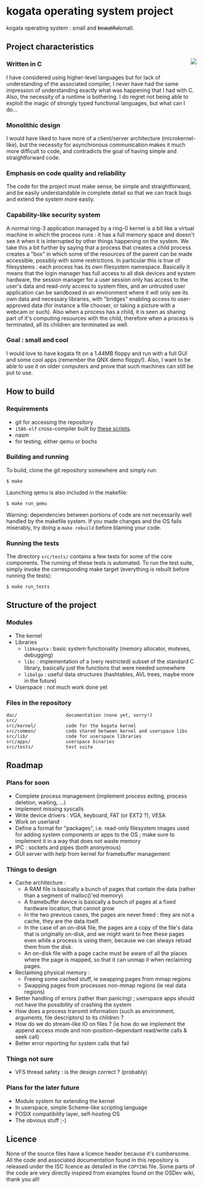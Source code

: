 # kogata operating system project

kogata operating system : small and <del>beautiful</del>small.

## Project characteristics

<img src="http://adnab.me/cgit/kogata.git/plain/res/kogata-logo.png" style="float: right" />

### Written in C

I have considered using higher-level languages but for lack of understanding of
the associated compiler, I never have had the same impression of understanding
exactly what was happening that I had with C. Also, the necessity of a runtime
is bothering. I do regret not being able to exploit the magic of strongly typed
functional languages, but what can I do...

### Monolithic design

I would have liked to have more of a client/server architecture
(microkernel-like), but the necessity for asynchronous communication makes it
much more difficult to code, and contradicts the goal of having simple and
straightforward code.

### Emphasis on code quality and reliability

The code for the project must make sense, be simple and straightforward, and be
easily understandable in complete detail so that we can track bugs and extend
the system more easily.

### Capability-like security system

A normal ring-3 application managed by a ring-0 kernel is a bit like a virtual
machine in which the process runs : it has a full memory space and doesn't see
it when it is interrupted by other things happening on the system. We take this
a bit further by saying that a process that creates a child process creates a
"box" in which some of the resources of the parent can be made accessible,
possibly with some restrictions. In particular this is true of filesystems :
each process has its own filesystem namespace. Basically it means that the
login manager has full access to all disk devices and system hardware, the
session manager for a user session only has access to the user's data and
read-only access to system files, and an untrusted user application can be
sandboxed in an environment where it will only see its own data and necessary
libraries, with "bridges" enabling access to user-approved data (for instance a
file chooser, or taking a picture with a webcam or such). Also when a process
has a child, it is seen as sharing part of it's computing resources with the
child, therefore when a process is terminated, all its children are terminated
as well.

### Goal : small and cool

I would love to have kogata fit on a 1.44MB floppy and run with a full GUI and
some cool apps (remember the QNX demo floppy!). Also, I want to be able to use
it on older computers and prove that such machines can still be put to use.

## How to build

### Requirements

* git for accessing the repository
* `i586-elf` cross-compiler built by [these scripts](http://adnab.me/cgit/cross-scripts.git/about/).
* nasm
* for testing, either qemu or bochs

### Building and running

To build, clone the git repository somewhere and simply run:

    $ make

Launching qemu is also included in the makefile:

	$ make run_qemu

Warning: dependencies between portions of code are not necessarily well handled
by the makefile system. If you made changes and the OS fails miserably, try
doing a `make rebuild` before blaming your code.

### Running the tests

The directory `src/tests/` contains a few tests for some of the core
components. The running of these tests is automated. To run the test suite,
simply invoke the corresponding make target (everything is rebuilt before
running the tests):

	$ make run_tests

## Structure of the project

### Modules

* The kernel
* Libraries
  * `libkogata` : basic system functionality (memory allocator, mutexes, debugging)
  * `libc` : implementation of a (very restricted) subset of the standard C library, basically just
    the functions that were needed somewhere
  * `libalgo` : useful data structures (hashtables, AVL trees, maybe more in the future)
* Userspace : not much work done yet

### Files in the repository

    doc/                  documentation (none yet, sorry!)
	src/
	src/kernel/           code for the kogata kernel
	src/common/           code shared between kernel and userspace libs
	src/lib/              code for userspace libraries
	src/apps/             userspace binaries
	src/tests/            test suite

## Roadmap

### Plans for soon

* Complete process management (implement process exiting, process deletion, waiting, ...)
* Implement missing syscalls
* Write device drivers : VGA, keyboard, FAT (or EXT2 ?), VESA
* Work on userland
* Define a format for "packages", i.e. read-only filesystem images used for adding system
  components or apps to the OS ; make sure to implement it in a way that does not waste
  memory
* IPC : sockets and pipes (both anonymous)
* GUI server with help from kernel for framebuffer management

### Things to design

* Cache architecture :
  - A RAM file is basically a bunch of pages that contain the data (rather than a segment of
    malloc()'ed memory)
  - A framebuffer device is basically a bunch of pages at a fixed hardware location, that cannot
    grow
  - In the two previous cases, the pages are never freed : they are not a cache, they are the
    data itself.
  - In the case of an on-disk file, the pages are a copy of the file's data that is originally
    on-disk, and we might want to free these pages even while a process is using them, because
    we can always reload them from the disk.
  - An on-disk file with a page cache must be aware of all the places where the page is mapped,
    so that it can unmap it when reclaiming pages.
* Reclaiming physical memory :
  - Freeing some cached stuff, ie swapping pages from mmap regions
  - Swapping pages from processes non-mmap regions (ie real data regions)
* Better handling of errors (rather than panicing) ; userspace apps should not
  have the possibility of crashing the system
* How does a process transmit information (such as environment, arguments, file
  descriptors) to its children ?
* How do we do stream-like IO on files ? (ie how do we implement the append access mode
  and non-position-dependant read/write calls & seek call)
* Better error reporting for system calls that fail

### Things not sure

* VFS thread safety : is the design correct ? (probably)

### Plans for the later future

* Module system for extending the kernel
* In userspace, simple Scheme-like scripting language
* POSIX compatibility layer, self-hosting OS
* The obvious stuff ;-)

## Licence

None of the source files have a licence header because it's cumbersome. All the
code and associated documentation found in this repository is released under
the ISC licence as detailed in the `COPYING` file. Some parts of the code are very
directly inspired from examples found on the OSDev wiki, thank you all!

